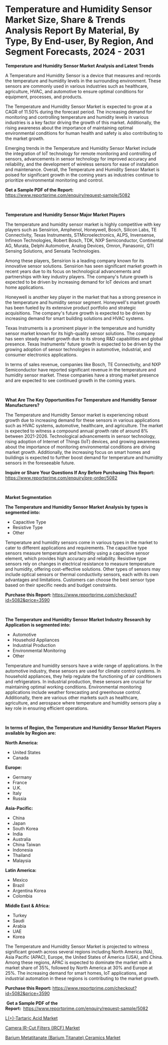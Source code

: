 <p><h1>Temperature and Humidity Sensor Market Size, Share & Trends Analysis Report By Material, By Type, By End-user, By Region, And Segment Forecasts, 2024 - 2031</h1></p><p><strong>Temperature and Humidity Sensor Market Analysis and Latest Trends</strong></p>
<p><p>A Temperature and Humidity Sensor is a device that measures and records the temperature and humidity levels in the surrounding environment. These sensors are commonly used in various industries such as healthcare, agriculture, HVAC, and automotive to ensure optimal conditions for equipment, processes, and products.</p><p>The Temperature and Humidity Sensor Market is expected to grow at a CAGR of 11.50% during the forecast period. The increasing demand for monitoring and controlling temperature and humidity levels in various industries is a key factor driving the growth of this market. Additionally, the rising awareness about the importance of maintaining optimal environmental conditions for human health and safety is also contributing to the market growth.</p><p>Emerging trends in the Temperature and Humidity Sensor Market include the integration of IoT technology for remote monitoring and controlling of sensors, advancements in sensor technology for improved accuracy and reliability, and the development of wireless sensors for ease of installation and maintenance. Overall, the Temperature and Humidity Sensor Market is poised for significant growth in the coming years as industries continue to prioritize environmental monitoring and control.</p></p>
<p><strong>Get a Sample PDF of the Report:&nbsp;</strong> <a href="https://www.reportprime.com/enquiry/request-sample/5082">https://www.reportprime.com/enquiry/request-sample/5082</a></p>
<p>&nbsp;</p>
<p><strong>Temperature and Humidity Sensor Major Market Players</strong></p>
<p><p>The temperature and humidity sensor market is highly competitive with key players such as Sensirion, Amphenol, Honeywell, Bosch, Silicon Labs, TE Connectivity, Texas Instruments, STMicroelectronics, ALPS, Invensense, Infineon Technologies, Robert Bosch, TDK, NXP Semiconductor, Continental AG, Murata, Delphi Automotive, Analog Devices, Omron, Panasonic, QTI Sensing Solutions, and Sensata Technologies.</p><p>Among these players, Sensirion is a leading company known for its innovative sensor solutions. Sensirion has seen significant market growth in recent years due to its focus on technological advancements and partnerships with key industry players. The company's future growth is expected to be driven by increasing demand for IoT devices and smart home applications.</p><p>Honeywell is another key player in the market that has a strong presence in the temperature and humidity sensor segment. Honeywell's market growth has been fueled by its extensive product portfolio and strategic acquisitions. The company's future growth is expected to be driven by increasing demand for smart building solutions and HVAC systems.</p><p>Texas Instruments is a prominent player in the temperature and humidity sensor market known for its high-quality sensor solutions. The company has seen steady market growth due to its strong R&D capabilities and global presence. Texas Instruments' future growth is expected to be driven by the growing adoption of sensor technologies in automotive, industrial, and consumer electronics applications.</p><p>In terms of sales revenue, companies like Bosch, TE Connectivity, and NXP Semiconductor have reported significant revenue in the temperature and humidity sensor market. These companies have a strong market presence and are expected to see continued growth in the coming years.</p></p>
<p>&nbsp;</p>
<p><strong>What Are The Key Opportunities For Temperature and Humidity Sensor Manufacturers?</strong></p>
<p><p>The Temperature and Humidity Sensor market is experiencing robust growth due to increasing demand for these sensors in various applications such as HVAC systems, automotive, healthcare, and agriculture. The market is expected to witness a compound annual growth rate of around 8% between 2021-2026. Technological advancements in sensor technology, rising adoption of Internet of Things (IoT) devices, and growing awareness about the importance of monitoring environmental conditions are driving market growth. Additionally, the increasing focus on smart homes and buildings is expected to further boost demand for temperature and humidity sensors in the foreseeable future.</p></p>
<p><strong>Inquire or Share Your Questions If Any Before Purchasing This Report:</strong> <a href="https://www.reportprime.com/enquiry/pre-order/5082">https://www.reportprime.com/enquiry/pre-order/5082</a></p>
<p>&nbsp;</p>
<p><strong>Market Segmentation</strong></p>
<p><strong>The Temperature and Humidity Sensor Market Analysis by types is segmented into:</strong></p>
<p><ul><li>Capacitive Type</li><li>Resistive Type</li><li>Other</li></ul></p>
<p><p>Temperature and humidity sensors come in various types in the market to cater to different applications and requirements. The capacitive type sensors measure temperature and humidity using a capacitive sensor element, which provides high accuracy and reliability. Resistive type sensors rely on changes in electrical resistance to measure temperature and humidity, offering cost-effective solutions. Other types of sensors may include optical sensors or thermal conductivity sensors, each with its own advantages and limitations. Customers can choose the best sensor type based on their specific needs and budget constraints.</p></p>
<p><strong>Purchase this Report:&nbsp;</strong><a href="https://www.reportprime.com/checkout?id=5082&price=3590">https://www.reportprime.com/checkout?id=5082&price=3590</a></p>
<p>&nbsp;</p>
<p><strong>The Temperature and Humidity Sensor Market Industry Research by Application is segmented into:</strong></p>
<p><ul><li>Automotive</li><li>Household Appliances</li><li>Industrial Production</li><li>Environmental Monitoring</li><li>Other</li></ul></p>
<p><p>Temperature and humidity sensors have a wide range of applications. In the automotive industry, these sensors are used for climate control systems. In household appliances, they help regulate the functioning of air conditioners and refrigerators. In industrial production, these sensors are crucial for maintaining optimal working conditions. Environmental monitoring applications include weather forecasting and greenhouse control. Additionally, there are various other markets such as healthcare, agriculture, and aerospace where temperature and humidity sensors play a key role in ensuring efficient operations.</p></p>
<p>&nbsp;</p>
<p><strong>In terms of Region, the Temperature and Humidity Sensor Market Players available by Region are:</strong></p>
<p>
    <p> <strong> North America: </strong>
        <ul>
            <li>United States</li>
            <li>Canada</li>
        </ul>
        </p> 
    <p> <strong> Europe: </strong>
        <ul>
            <li>Germany</li>
            <li>France</li>
            <li>U.K.</li>
            <li>Italy</li>
            <li>Russia</li>
        </ul>
        </p> 
    <p> <strong> Asia-Pacific: </strong>
        <ul>
            <li>China</li>
            <li>Japan</li>
            <li>South Korea</li>
            <li>India</li>
            <li>Australia</li>
            <li>China Taiwan</li>
            <li>Indonesia</li>
            <li>Thailand</li>
            <li>Malaysia</li>
        </ul>
        </p> 
    <p> <strong> Latin America: </strong>
        <ul>
            <li>Mexico</li>
            <li>Brazil</li>
            <li>Argentina Korea</li>
            <li>Colombia</li>
        </ul>
        </p> 
    <p> <strong> Middle East & Africa: </strong>
        <ul>
            <li>Turkey</li>
            <li>Saudi</li>
            <li>Arabia</li>
            <li>UAE</li>
            <li>Korea</li>
        </ul>
    </p>
    </p>
<p><p>The Temperature and Humidity Sensor Market is projected to witness significant growth across several regions including North America (NA), Asia Pacific (APAC), Europe, the United States of America (USA), and China. Among these regions, APAC is expected to dominate the market with a market share of 35%, followed by North America at 30% and Europe at 25%. The increasing demand for smart homes, IoT applications, and industrial automation in these regions is contributing to the market growth.</p></p>
<p><strong>Purchase this Report: </strong><a href="https://www.reportprime.com/checkout?id=5082&price=3590">https://www.reportprime.com/checkout?id=5082&price=3590</a></p>
<p>&nbsp;<strong>Get a Sample PDF of the Report:&nbsp;&nbsp;</strong><a href="https://www.reportprime.com/enquiry/request-sample/5082">https://www.reportprime.com/enquiry/request-sample/5082</a></p>
<p><strong></strong></p>
<p><p><a href="https://www.linkedin.com/pulse/l-tartaric-acid-market-size-growth-outlook-from-2024-2031-gil7e?trackingId=DJdw9ERLQj25StkSM8MJ0A%3D%3D">L(+)-Tartaric Acid Market</a></p><p><a href="https://www.linkedin.com/pulse/camera-ir-cut-filters-ircf-market-size-examines-its-scope-y1ege?trackingId=JZuo1QaY4ARxnUvh7G15yw%3D%3D">Camera IR-Cut Filters (IRCF) Market</a></p><p><a href="https://www.linkedin.com/pulse/barium-metatitanate-titanate-ceramics-market-provides-detailed-p13se?trackingId=wzwdieUFsBDh1BsfamBSDA%3D%3D">Barium Metatitanate (Barium Titanate) Ceramics Market</a></p></p>
